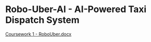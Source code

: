 # Robo-Uber-AI - AI-Powered Taxi Dispatch System
[Coursework 1 - RoboUber.docx](https://github.com/user-attachments/files/18816525/Coursework.1.-.RoboUber.docx)
